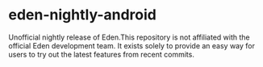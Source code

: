 # eden-nightly-android
Unofficial nightly release of Eden.This repository is not affiliated with the official Eden development team. It exists solely to provide an easy way for users to try out the latest features from recent commits.
